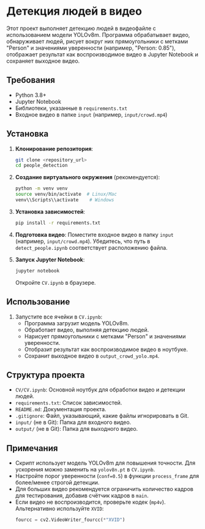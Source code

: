 # Детекция людей в видео

Этот проект выполняет детекцию людей в видеофайле с использованием модели YOLOv8m. Программа обрабатывает видео, обнаруживает людей, рисует вокруг них прямоугольники с метками "Person" и значениями уверенности (например, "Person: 0.85"), отображает результат как воспроизводимое видео в Jupyter Notebook и сохраняет выходное видео.

## Требования

- Python 3.8+
- Jupyter Notebook
- Библиотеки, указанные в `requirements.txt`
- Входное видео в папке `input` (например, `input/crowd.mp4`)

## Установка

1. **Клонирование репозитория**:
   ```bash
   git clone <repository_url>
   cd people_detection
   ```

2. **Создание виртуального окружения** (рекомендуется):
   ```bash
   python -m venv venv
   source venv/bin/activate  # Linux/Mac
   venv\\Scripts\\activate    # Windows
   ```

3. **Установка зависимостей**:
   ```bash
   pip install -r requirements.txt
   ```

4. **Подготовка видео**:
   Поместите входное видео в папку `input` (например, `input/crowd.mp4`). Убедитесь, что путь в `detect_people.ipynb` соответствует расположению файла.

5. **Запуск Jupyter Notebook**:
   ```bash
   jupyter notebook
   ```
   Откройте `CV.ipynb` в браузере.

## Использование

1. Запустите все ячейки в `CV.ipynb`:
   - Программа загрузит модель YOLOv8m.
   - Обработает видео, выполняя детекцию людей.
   - Нарисует прямоугольники с метками "Person" и значениями уверенности.
   - Отобразит результат как воспроизводимое видео в ноутбуке.
   - Сохранит выходное видео в `output_crowd_yolo.mp4`.

## Структура проекта

- `CV/CV.ipynb`: Основной ноутбук для обработки видео и детекции людей.
- `requirements.txt`: Список зависимостей.
- `README.md`: Документация проекта.
- `.gitignore`: Файл, указывающий, какие файлы игнорировать в Git.
- `input/` (не в Git): Папка для входного видео.
- `output/` (не в Git): Папка для выходного видео.

## Примечания

- Скрипт использует модель YOLOv8m для повышения точности. Для ускорения можно заменить на `yolov8n.pt` в `CV.ipynb`.
- Настройте порог уверенности (`conf=0.5`) в функции `process_frame` для более/менее строгой детекции.
- Для больших видео рекомендуется ограничить количество кадров для тестирования, добавив счётчик кадров в `main`.
- Если видео не воспроизводится, проверьте кодек (`mp4v`). Альтернативно используйте `XVID`:
  ```python
  fourcc = cv2.VideoWriter_fourcc(*"XVID")
  ```
